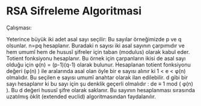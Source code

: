 # RSA Sifreleme Algoritmasi

Çalışması:

Yeterince büyük iki adet asal sayı seçilir: Bu sayılar örneğimizde p ve q olsunlar.
n=pq hesaplanır. Buradaki n sayısı iki asal sayının çarpımıdır ve hem umumî hem de hususî şifreler için taban (modulus) olarak kabul eder.
Totient fonksiyonu hesaplanır. Bu örnek için çarpanların ikisi de asal sayı olduğu için φ(n) = (p-1)(q-1) olarak bulunur.
Hesaplanan totient fonksiyonu değeri (φ(n) ) ile aralarında asal olan öyle bir e sayısı alınır ki 1 < e < φ(n) olmalıdır. Bu seçilen e sayısı umumî anahtar olarak ilan edilebilir.
d gibi bir sayı hesaplanır ki bu sayı için şu denklik geçerli olmalıdır : de ≡ 1 mod ( φ(n) ). Bu d değeri hususî şifre olarak saklanır. Bu sayının hesaplanması sırasında uzatılmış öklit (extended euclid) algoritmasından faydalanılır.
